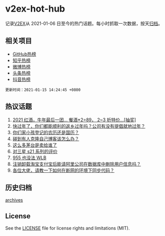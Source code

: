 # v2ex-hot-hub

 记录[V2EX](https://www.v2ex.com/)从 2021-01-06 日至今的热门话题。每小时抓取一次数据，按天[归档](archives)。
 
 ## 相关项目

- [GitHub热榜](https://github.com/lonnyzhang423/github-hot-hub)
- [知乎热榜](https://github.com/lonnyzhang423/zhihu-hot-hub)
- [微博热榜](https://github.com/lonnyzhang423/weibo-hot-hub)
- [头条热榜](https://github.com/lonnyzhang423/toutiao-hot-hub)
- [抖音热榜](https://github.com/lonnyzhang423/douyin-hot-hub)


 `更新时间：2021-01-15 14:24:45 +0800`

## 热议话题

1. [2021 红酒，牛年最后一团... 餐酒*2=89， 2~3 折特价...[抽奖]](https://www.v2ex.com/t/744901)
1. [快过年了，你们都能顺利的返乡过年吗？公司有没有提倡就地过年？](https://www.v2ex.com/t/744940)
1. [你们家小孩登记的农历还是国历？](https://www.v2ex.com/t/745047)
1. [碰到有人克隆自己博客该怎么办？](https://www.v2ex.com/t/745097)
1. [这么多茅台是卖给谁了](https://www.v2ex.com/t/745122)
1. [对三星 s21 系列的评价](https://www.v2ex.com/t/745099)
1. [955 也没法 WLB](https://www.v2ex.com/t/745039)
1. [注销卸载淘宝支付宝后能请阿里公司在数据库中删除用户信息吗？](https://www.v2ex.com/t/745092)
1. [各位大佬，请教一下如何在断网的环境下同步代码？](https://www.v2ex.com/t/745005)

## 历史归档

[archives](archives)

## License

See the [LICENSE](LICENSE) file for license rights and limitations (MIT).
